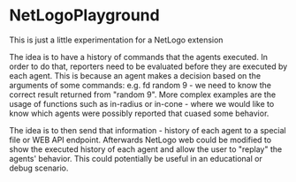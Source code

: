 # NetLogoPlayground
This is just a little experimentation for a NetLogo extension

The idea is to have a history of commands that the agents executed. In order to do that, reporters need to be evaluated
before they are executed by each agent. This is because an agent makes a decision based on the arguments of some commands: 
e.g. fd random 9 - we need to know the correct result returned from "random 9".
More complex examples are the usage of functions such as in-radius or in-cone - where we would like to know which agents were 
possibly reported that cuased some behavior. 

The idea is to then send that information - history of each agent to a special file or WEB API endpoint.
Afterwards NetLogo web could be modified to show the executed history of each agent and allow the user to "replay"
the agents' behavior. This could potentially be useful in an educational or debug scenario. 
